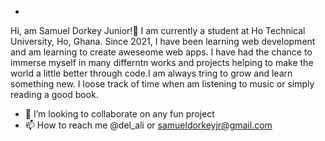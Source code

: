 -  
Hi, am Samuel Dorkey Junior!👋
I am currently a student at Ho Technical University, Ho, Ghana. 
Since 2021, I have been learning web development and am learning to create aweseome web apps. I have had the chance to immerse myself in many differntn works and projects helping to make the world a little better through code.I am always tring to grow and learn something  new. I loose track of time when am listening to music or simply reading a good book.
- 💞️ I’m looking to collaborate on any fun project
- 📫 How to reach me @del_ali  or samueldorkeyjr@gmail.com 

<!---
Delalijr/Delalijr is a ✨ special ✨ repository because its `README.md` (this file) appears on your GitHub profile.
You can click the Preview link to take a look at your changes.
--->

